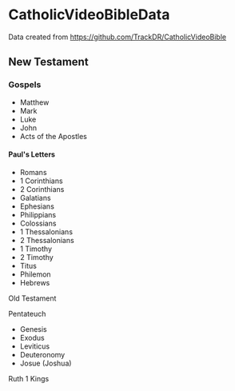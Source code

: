 # CatholicVideoBibleData

Data created from https://github.com/TrackDR/CatholicVideoBible

## New Testament

### Gospels
- Matthew
- Mark
- Luke 
- John
- Acts of the Apostles

#### Paul's Letters
- Romans
- 1 Corinthians
- 2 Corinthians
- Galatians
- Ephesians
- Philippians
- Colossians
- 1 Thessalonians
- 2 Thessalonians
- 1 Timothy
- 2 Timothy
- Titus
- Philemon
- Hebrews

Old Testament

Pentateuch
- Genesis
- Exodus
- Leviticus
- Deuteronomy
- Josue (Joshua)

Ruth
1 Kings
